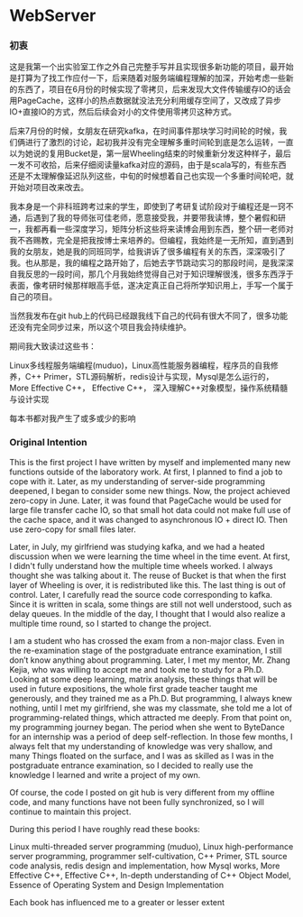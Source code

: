 # WebServer

### 初衷

这是我第一个出实验室工作之外自己完整手写并且实现很多新功能的项目，最开始是打算为了找工作应付一下，后来随着对服务端编程理解的加深，开始考虑一些新的东西了，项目在6月份的时候实现了零拷贝，后来发现大文件传输缓存IO的话会用PageCache，这样小的热点数据就没法充分利用缓存空间了，又改成了异步IO+直接IO的方式，然后后续会对小的文件使用零拷贝这种方式。

后来7月份的时候，女朋友在研究kafka，在时间事件那块学习时间轮的时候，我们俩进行了激烈的讨论，起初我并没有完全理解多重时间轮到底是怎么运转，一直以为她说的复用Bucket是，第一层Wheeling结束的时候重新分发这种样子，最后一发不可收拾，后来仔细阅读量kafka对应的源码，由于是scala写的，有些东西还是不太理解像延迟队列这些，中旬的时候想着自己也实现一个多重时间轮吧，就开始对项目改来改去。

我本身是一个非科班跨考过来的学生，即使到了考研复试阶段对于编程还是一窍不通，后遇到了我的导师张可佳老师，愿意接受我，并要带我读博，整个暑假和研一，我都再看一些深度学习，矩阵分析这些将来读博会用到东西，整个研一老师对我不吝赐教，完全是把我按博士来培养的。但编程，我始终是一无所知，直到遇到我的女朋友，她是我的同班同学，给我讲诉了很多编程有关的东西，深深吸引了我。也从那是，我的编程之路开始了，后她去字节跳动实习的那段时间，是我深深自我反思的一段时间，那几个月我始终觉得自己对于知识理解很浅，很多东西浮于表面，像考研时候那样眼高手低，遂决定真正自己将所学知识用上，手写一个属于自己的项目。

当然我发布在git hub上的代码已经跟我线下自己的代码有很大不同了，很多功能还没有完全同步过来，所以这个项目我会持续维护。

期间我大致读过这些书：

Linux多线程服务端编程(muduo)，Linux高性能服务器编程，程序员的自我修养，C++ Primer，STL源码解析，redis设计与实现，Mysql是怎么运行的， More Effective C++， Effective C++， 深入理解C++对象模型，操作系统精髓与设计实现

每本书都对我产生了或多或少的影响

### Original Intention

This is the first project I have written by myself and implemented many new functions outside of the laboratory work. At first, I planned to find a job to cope with it. Later, as my understanding of server-side programming deepened, I began to consider some new things. Now, the project achieved zero-copy in June. Later, it was found that PageCache would be used for large file transfer cache IO, so that small hot data could not make full use of the cache space, and it was changed to asynchronous IO + direct IO. Then use zero-copy for small files later.

Later, in July, my girlfriend was studying kafka, and we had a heated discussion when we were learning the time wheel in the time event. At first, I didn't fully understand how the multiple time wheels worked. I always thought she was talking about it. The reuse of Bucket is that when the first layer of Wheeling is over, it is redistributed like this. The last thing is out of control. Later, I carefully read the source code corresponding to kafka. Since it is written in scala, some things are still not well understood, such as delay queues. In the middle of the day, I thought that I would also realize a multiple time round, so I started to change the project. 

I am a student who has crossed the exam from a non-major class. Even in the re-examination stage of the postgraduate entrance examination, I still don’t know anything about programming. Later, I met my mentor, Mr. Zhang Kejia, who was willing to accept me and took me to study for a Ph.D. Looking at some deep learning, matrix analysis, these things that will be used in future expositions, the whole first grade teacher taught me generously, and they trained me as a Ph.D. But programming, I always knew nothing, until I met my girlfriend, she was my classmate, she told me a lot of programming-related things, which attracted me deeply. From that point on, my programming journey began. The period when she went to ByteDance for an internship was a period of deep self-reflection. In those few months, I always felt that my understanding of knowledge was very shallow, and many Things floated on the surface, and I was as skilled as I was in the postgraduate entrance examination, so I decided to really use the knowledge I learned and write a project of my own.

Of course, the code I posted on git hub is very different from my offline code, and many functions have not been fully synchronized, so I will continue to maintain this project. 

During this period I have roughly read these books: 

Linux multi-threaded server programming (muduo), Linux high-performance server programming, programmer self-cultivation, C++ Primer, STL source code analysis, redis design and implementation, how Mysql works, More Effective C++, Effective C++, In-depth understanding of C++ Object Model, Essence of Operating System and Design Implementation 

Each book has influenced me to a greater or lesser extent
